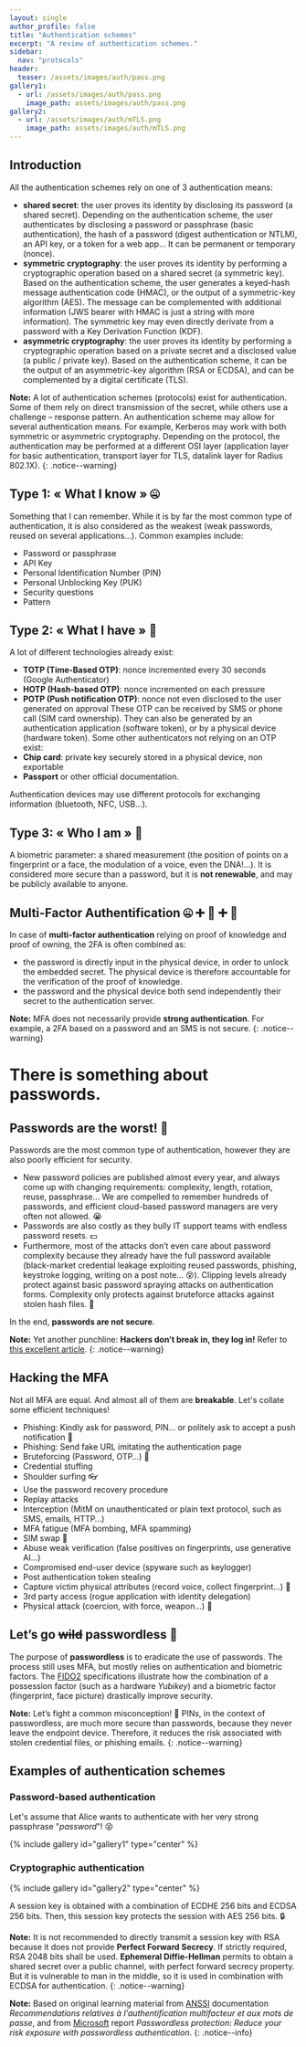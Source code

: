 ```yaml
---
layout: single
author_profile: false
title: "Authentication schemes"
excerpt: "A review of authentication schemes."
sidebar:
  nav: "protocols"
header:
  teaser: /assets/images/auth/pass.png
gallery1:
  - url: /assets/images/auth/pass.png
    image_path: assets/images/auth/pass.png
gallery2:
  - url: /assets/images/auth/mTLS.png
    image_path: assets/images/auth/mTLS.png
---
```

## Introduction

All the authentication schemes rely on one of 3 authentication means:
- **shared secret**: the user proves its identity by disclosing its password (a shared secret). Depending on the authentication scheme, the user authenticates by disclosing a password or passphrase (basic authentication), the hash of a password (digest authentication or NTLM), an API key, or a token for a web app… It can be permanent or temporary (nonce).
- **symmetric cryptography**: the user proves its identity by performing a cryptographic operation based on a shared secret (a symmetric key). Based on the authentication scheme, the user generates a keyed-hash message authentication code (HMAC), or the output of a symmetric-key algorithm (AES). The message can be complemented with additional information (JWS bearer with HMAC is just a string with more information). The symmetric key may even directly derivate from a password with a Key Derivation Function (KDF).
- **asymmetric cryptography**: the user proves its identity by performing a cryptographic operation based on a private secret and a disclosed value (a public / private key). Based on the authentication scheme, it can be the output of an asymmetric-key algorithm (RSA or ECDSA), and can be complemented by a digital certificate (TLS).

**Note:** A lot of authentication schemes (protocols) exist for authentication. Some of them rely on direct transmission of the secret, while others use a challenge – response pattern. An authentication scheme may allow for several authentication means. For example, Kerberos may work with both symmetric or asymmetric cryptography. Depending on the protocol, the authentication may be performed at a different OSI layer (application layer for basic authentication, transport layer for TLS, datalink layer for Radius 802.1X).
{: .notice--warning}

## Type 1: « What I know » :zipper_mouth_face:

Something that I can remember. While it is by far the most common type of authentication, it is also considered as the weakest (weak passwords, reused on several applications...). Common examples include:
- Password or passphrase
- API Key
- Personal Identification Number (PIN)
- Personal Unblocking Key (PUK)
- Security questions
- Pattern

## Type 2: « What I have » :iphone:

A lot of different technologies already exist:
- **TOTP (Time-Based OTP)**: nonce incremented every 30 seconds (Google Authenticator)
- **HOTP (Hash-based OTP)**: nonce incremented on each pressure
- **POTP (Push notification OTP)**: nonce not even disclosed to the user generated on approval
These OTP can be received by SMS or phone call (SIM card ownership). They can also be generated by an authentication application (software token), or by a physical device (hardware token).
Some other authenticators not relying on an OTP exist:
- **Chip card**: private key securely stored in a physical device, non exportable
- **Passport** or other official documentation.

Authentication devices may use different protocols for exchanging information (bluetooth, NFC, USB…).

## Type 3: « Who I am » :eyes:

A biometric parameter: a shared measurement (the position of points on a fingerprint or a face, the modulation of a voice, even the DNA!…). It is considered more secure than a password, but it is **not renewable**, and may be publicly available to anyone.

## Multi-Factor Authentification :zipper_mouth_face: :heavy_plus_sign: :eyes: :heavy_plus_sign: :iphone:

In case of **multi-factor authentication** relying  on proof of knowledge and proof of owning, the 2FA is often combined as:
- the password is directly input in the physical device, in order to unlock the embedded secret. The physical device is therefore accountable for the verification of the proof of knowledge.
- the password and the physical device both send independently their secret to the authentication server.

**Note:** MFA does not necessarily provide **strong authentication**. For example, a 2FA based on a password and an SMS is not secure.
{: .notice--warning}

# There is something about passwords.

## Passwords are the worst! :triumph:

Passwords are the most common type of authentication, however they are also poorly efficient for security.
- New password policies are published almost every year, and always come up with changing requirements: complexity, length, rotation, reuse, passphrase… We are compelled to remember hundreds of passwords, and efficient cloud-based password managers are very often not allowed. :sob:
- Passwords are also costly as they bully IT support teams with endless password resets. :dollar:
- Furthermore, most of the attacks don’t even care about password complexity because they already have the full password available (black-market credential leakage exploiting reused passwords, phishing, keystroke logging, writing on a post note… :dizzy_face:). Clipping levels already protect against basic password spraying attacks on authentication forms. Complexity only protects against bruteforce attacks against stolen hash files. :page_facing_up:

In the end, **passwords are not secure**.

**Note:** Yet another punchline: **Hackers don’t break in, they log in!** Refer to [this excellent article](https://techcommunity.microsoft.com/t5/microsoft-entra-azure-ad-blog/your-pa-word-doesn-t-matter/ba-p/731984?country=us&culture=en-us).
{: .notice--warning}

## Hacking the MFA

Not all MFA are equal. And almost all of them are **breakable**. Let's collate some efficient techniques!
- Phishing: Kindly ask for password, PIN… or politely ask to accept a push notification :fishing_pole_and_fish:
- Phishing: Send fake URL imitating the authentication page
- Bruteforcing (Password, OTP…) :hammer:
- Credential stuffing
- Shoulder surfing :eyeglasses:
- Use the password recovery procedure
- Replay attacks
- Interception (MitM on unauthenticated or plain text protocol, such as SMS, emails, HTTP…)
- MFA fatigue (MFA bombing, MFA spamming)
- SIM swap :iphone:
- Abuse weak verification (false positives on fingerprints, use generative AI…)
- Compromised end-user device (spyware such as keylogger) 
- Post authentication token stealing
- Capture victim physical attributes (record voice, collect fingerprint…) :paw_prints:
- 3rd party access (rogue application with identity delegation)
- Physical attack (coercion, with force, weapon…) :gun:

## Let’s go ~~wild~~ passwordless :dancer:

The purpose of **passwordless** is to eradicate the use of passwords. The process still uses MFA, but mostly relies on authentication and biometric factors. The [FIDO2](/protocols/fido2) specifications illustrate how the combination of a possession factor (such as a hardware *Yubikey*) and a biometric factor (fingerprint, face picture) drastically improve security.

**Note:** Let’s fight a common misconception! :punch: PINs, in the context of passwordless, are much more secure than passwords, because they never leave the endpoint device. Therefore, it reduces the risk associated with stolen credential files, or phishing emails.
{: .notice--warning}

## Examples of authentication schemes

### Password-based authentication

Let's assume that Alice wants to authenticate with her very strong passphrase "*password*"! :stuck_out_tongue_closed_eyes:

{% include gallery id="gallery1" type="center" %}

### Cryptographic authentication

{% include gallery id="gallery2" type="center" %}

A session key is obtained with a combination of ECDHE 256 bits and ECDSA 256 bits. Then, this session key protects the session with AES 256 bits. :lock:

**Note:** It is not recommended to directly transmit a session key with RSA because it does not provide **Perfect Forward Secrecy**. If strictly required, RSA 2048 bits shall be used. **Ephemeral Diffie-Hellman** permits to obtain a shared secret over a public channel, with perfect forward secrecy property. But it is vulnerable to man in the middle, so it is used in combination with ECDSA for authentication.
{: .notice--warning}

**Note:** Based on original learning material from [ANSSI](https://www.ssi.gouv.fr/) documentation *Recommendations relatives à l'authentification multifacteur et aux mots de passe*, and from [Microsoft](https://www.microsoft.com) report *Passwordless protection: Reduce your risk exposure with passwordless authentication*.
{: .notice--info}
